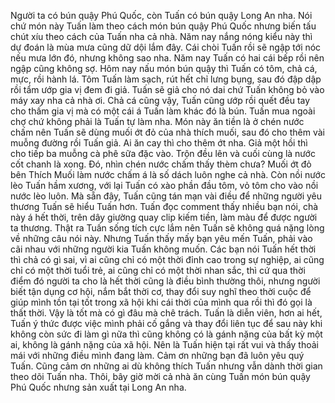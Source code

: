 Người ta có bún quậy Phú Quốc, còn Tuấn có bún quậy Long An nha. Nói chứ món này Tuấn làm theo cách món bún quậy Phú Quốc nhưng biến tấu chút xíu theo cách của Tuấn nha cả nhà. Năm nay nắng nóng kiểu này thì dự đoán là mùa mưa cũng dữ dội lắm đây. Cái chòi Tuấn rồi sẽ ngập tới nóc nếu mưa lớn đó, nhưng không sao nha. Năm nay Tuấn có hai cái bếp rồi nên ngập cũng không sợ. Hôm nay nấu món bún quậy thì Tuấn có tôm, chả cá, mực, rồi hành lá. Tôm Tuấn làm sạch, rút hết chỉ lưng bụng, sau đó đập dập rồi tẩm ướp gia vị đem đi giả. Tuấn sẽ giả cho nó dai chứ Tuấn không bỏ vào máy xay nha cả nhà ơi. Chả cá cũng vậy, Tuấn cũng ướp rồi quết đều tay cho thấm gia vị mà có một cái á Tuấn làm khác đó là bún. Tuấn mua ngoài chợ chứ không phải là Tuấn tự làm nha. Món này ăn tiền là ở chén nước chấm nên Tuấn sẽ dùng muối ớt đỏ của nhà thích muối, sau đó cho thêm vài muỗng đường rồi Tuấn giả. Ai ăn cay thì cho thêm ớt nha. Giả một hồi thì cho tiếp ba muỗng cà phê sữa đặc vào. Trộn đều lên và cuối cùng là nước cốt chanh là xong. Đó, nhìn chén nước chấm thấy thèm chưa? Muối ớt đỏ bên Thích Muối làm nước chấm á là số dách luôn nghe cả nhà. Còn nồi nước lèo Tuấn hầm xương, với lại Tuấn có xào phần đầu tôm, vỏ tôm cho vào nồi nước lèo luôn. Mà sẵn đây, Tuấn cũng tán mạn vài điều để những người yêu thương Tuấn sẽ hiểu Tuấn hơn. Tuấn đọc comment thấy nhiều bạn nói, chà này á hết thời, trên dây giường quay clip kiếm tiền, làm màu để được người ta thương. Thật ra Tuấn sống tích cực lắm nên Tuấn sẽ không quá nặng lòng về những câu nói này. Nhưng Tuấn thấy mấy bạn yêu mến Tuấn, phải vào cãi nhau với những người kia Tuấn không muốn. Các bạn nói Tuấn hết thời thì chả có gì sai, vì ai cũng chỉ có một thời đỉnh cao trong sự nghiệp, ai cũng chỉ có một thời tuổi trẻ, ai cũng chỉ có một thời nhan sắc, thì cứ qua thời điểm đó người ta cho là hết thời cũng là điều bình thường thôi, nhưng người biết tận dụng cơ hội, nắm bắt thời cơ, thay đổi suy nghĩ theo thời cuộc để giúp mình tồn tại tốt trong xã hội khi cái thời của mình qua rồi thì đó gọi là thất thời. Vậy là tốt mà có gì đâu mà chê trách. Tuấn là diễn viên, hơn ai hết, Tuấn ý thức được việc mình phải cố gắng và thay đổi liên tục để sau này khi không còn sức đi làm gì nữa thì cũng không có là gánh nặng của bất kỳ một ai, không là gánh nặng của xã hội. Nên là Tuấn hiện tại rất vui và thấy thoải mái với những điều mình đang làm. Cảm ơn những bạn đã luôn yêu quý Tuấn. Cũng cảm ơn những ai dù không thích Tuấn nhưng vẫn dành thời gian theo dõi Tuấn nha. Thôi, bây giờ mời cả nhà ăn cùng Tuấn món bún quậy Phú Quốc nhưng sản xuất tại Long An nha.